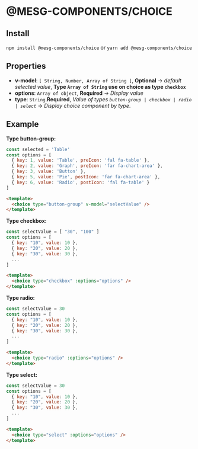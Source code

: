 # @MESG-COMPONENTS/CHOICE

## Install

`npm install @mesg-components/choice` or `yarn add @mesg-components/choice`

## Properties

- **v-model**: `[ String, Number, Array of String ]`, **Optional** -> _default selected value_, **Type `Array of String` use on choice as type `checkbox`**
- **options**: `Array of object`, **Required** -> _Display value_
- **type**: `String`.**Required**, _Value of types `button-group | checkbox | radio | select`_ -> _Display choice component by type_.

## Example

**Type button-group:**

```js
const selected = 'Table'
const options = [
  { key: 1, value: 'Table', preIcon: 'fal fa-table' },
  { key: 2, value: 'Graph', preIcon: 'far fa-chart-area' },
  { key: 3, value: 'Button' },
  { key: 5, value: 'Pie', postIcon: 'far fa-chart-area' },
  { key: 6, value: 'Radio', postIcon: 'fal fa-table' }
]
```

```html
<template>
  <choice type="button-group" v-model="selectValue" />
</template>
```

**Type checkbox:**

```js
const selectValue = [ "30", "100" ]
const options = [
  { key: "10", value: 10 },
  { key: "20", value: 20 },
  { key: "30", value: 30 },
  ...
]
```

```html
<template>
  <choice type="checkbox" :options="options" />
</template>
```

**Type radio:**

```js
const selectValue = 30
const options = [
  { key: "10", value: 10 },
  { key: "20", value: 20 },
  { key: "30", value: 30 },
  ...
]
```

```html
<template>
  <choice type="radio" :options="options" />
</template>
```

**Type select:**

```js
const selectValue = 30
const options = [
  { key: "10", value: 10 },
  { key: "20", value: 20 },
  { key: "30", value: 30 },
  ...
]
```

```html
<template>
  <choice type="select" :options="options" />
</template>
```
